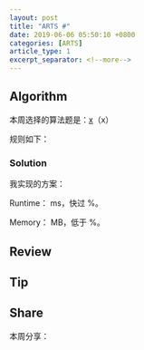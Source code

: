 ```yaml
---
layout: post
title: "ARTS #"
date: 2019-06-06 05:50:10 +0800
categories: [ARTS]
article_type: 1
excerpt_separator: <!--more-->
---
```



## Algorithm

本周选择的算法题是：[x](<xxx>)（x）

<!--more-->

规则如下：



### Solution

我实现的方案：

Runtime： ms，快过 %。

Memory： MB，低于 %。


## Review



## Tip



## Share

本周分享：
